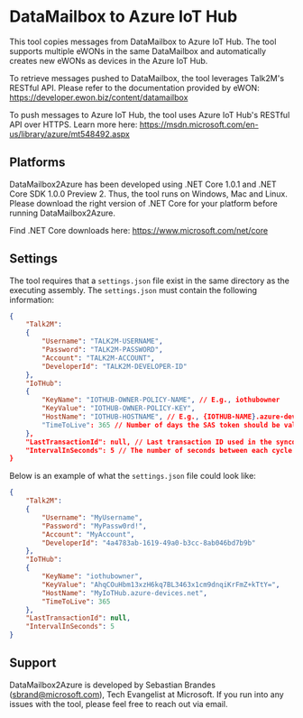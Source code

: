DataMailbox to Azure IoT Hub
============================

This tool copies messages from DataMailbox to Azure IoT Hub. The tool supports multiple eWONs in the same DataMailbox and automatically creates new eWONs as devices in the Azure IoT Hub.

To retrieve messages pushed to DataMailbox, the tool leverages Talk2M's RESTful API. Please refer to the documentation provided by eWON: https://developer.ewon.biz/content/datamailbox

To push messages to Azure IoT Hub, the tool uses Azure IoT Hub's RESTful API over HTTPS. Learn more here: https://msdn.microsoft.com/en-us/library/azure/mt548492.aspx

Platforms
---------

DataMailbox2Azure has been developed using .NET Core 1.0.1 and .NET Core SDK 1.0.0 Preview 2. Thus, the tool runs on Windows, Mac and Linux. Please download the right version of .NET Core for your platform before running DataMailbox2Azure.

Find .NET Core downloads here: https://www.microsoft.com/net/core

Settings
--------

The tool requires that a `settings.json` file exist in the same directory as the executing assembly. The `settings.json` must contain the following information:

```json
{
    "Talk2M":
    {
        "Username": "TALK2M-USERNAME",
        "Password": "TALK2M-PASSWORD",
        "Account": "TALK2M-ACCOUNT",
        "DeveloperId": "TALK2M-DEVELOPER-ID"
    },
    "IoTHub":
    {
        "KeyName": "IOTHUB-OWNER-POLICY-NAME", // E.g., iothubowner
        "KeyValue": "IOTHUB-OWNER-POLICY-KEY",
        "HostName": "IOTHUB-HOSTNAME", // E.g., {IOTHUB-NAME}.azure-devices.net
        "TimeToLive": 365 // Number of days the SAS token should be valid
    },
    "LastTransactionId": null, // Last transaction ID used in the syncdata service offered by Talk2M
    "IntervalInSeconds": 5 // The number of seconds between each cycle
}
```

Below is an example of what the `settings.json` file could look like:

```json
{
    "Talk2M":
    {
        "Username": "MyUsername",
        "Password": "MyPassw0rd!",
        "Account": "MyAccount",
        "DeveloperId": "4a4783ab-1619-49a0-b3cc-8ab046bd7b9b"
    },
    "IoTHub":
    {
        "KeyName": "iothubowner",
        "KeyValue": "AhqCOuHbm13xzH6kq7BL3463x1cm9dnqiKrFmZ+kTtY=",
        "HostName": "MyIoTHub.azure-devices.net",
        "TimeToLive": 365
    },
    "LastTransactionId": null,
    "IntervalInSeconds": 5
}
```

Support
-------

DataMailbox2Azure is developed by Sebastian Brandes ([sbrand@microsoft.com](mailto:sbrand@microsoft.com)), Tech Evangelist at Microsoft. If you run into any issues with the tool, please feel free to reach out via email.